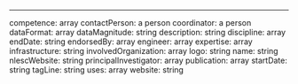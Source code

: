---
competence: array
contactPerson: a person
coordinator: a person
dataFormat: array
dataMagnitude: string
description: string
discipline: array
endDate: string
endorsedBy: array
engineer: array
expertise: array
infrastructure: string
involvedOrganization: array
logo: string
name: string
nlescWebsite: string
principalInvestigator: array
publication: array
startDate: string
tagLine: string
uses: array
website: string
